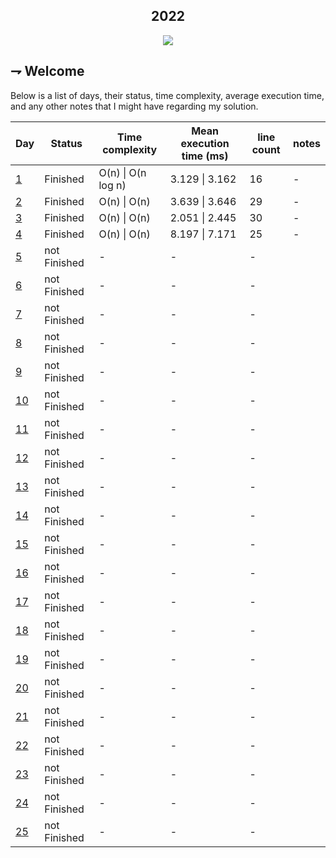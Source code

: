 <div align="center">

## 2022

![](https://img.shields.io/badge/Haskell-5D4F85.svg?style=for-the-badge&logoColor=white&logo=haskell)

</div>

## ⇁  Welcome
Below is a list of days, their status, time complexity, average execution time, and any other notes that I might have regarding my solution.

Day | Status | Time complexity | Mean execution time (ms) |  line count | notes
---|--- | --- | --- | --- | ---
[1](/day_1) | Finished | O(n) \| O(n log n) | 3.129 \| 3.162 | 16 | -
[2](/day_2) | Finished | O(n) \| O(n) | 3.639 \| 3.646 | 29 | -
[3](/day_3) | Finished | O(n) \| O(n) | 2.051 \| 2.445 | 30 | -
[4](/day_4) | Finished | O(n) \| O(n) | 8.197 \| 7.171 | 25 | -
[5](/day_5) | not Finished | - | - | - 
[6](/day_6) | not Finished | - | - | - 
[7](/day_7) | not Finished | - | - | - 
[8](/day_8) | not Finished | - | - | - 
[9](/day_9) | not Finished | - | - | - 
[10](/day_10) | not Finished | - | - | - 
[11](/day_11) | not Finished | - | - | - 
[12](/day_12) | not Finished | - | - | - 
[13](/day_13) | not Finished | - | - | - 
[14](/day_14) | not Finished | - | - | - 
[15](/day_15) | not Finished | - | - | - 
[16](/day_16) | not Finished | - | - | - 
[17](/day_17) | not Finished | - | - | - 
[18](/day_18) | not Finished | - | - | - 
[19](/day_19) | not Finished | - | - | - 
[20](/day_20) | not Finished | - | - | - 
[21](/day_21) | not Finished | - | - | - 
[22](/day_22) | not Finished | - | - | - 
[23](/day_23) | not Finished | - | - | - 
[24](/day_24) | not Finished | - | - | - 
[25](/day_25) | not Finished | - | - | - 
